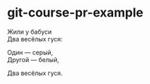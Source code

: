 # git-course-pr-example

Жили у бабуси  
Два весёлых гуся:  

Один — серый,  
Другой — белый,  

Два весёлых гуся.  


